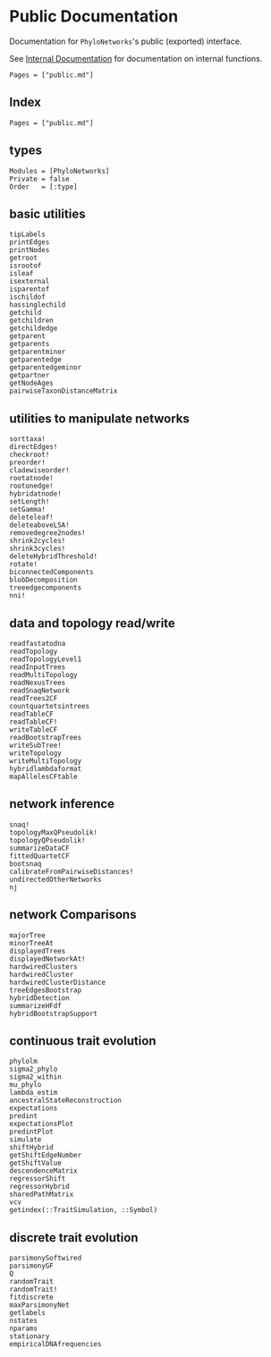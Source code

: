 # Public Documentation

Documentation for `PhyloNetworks`'s public (exported) interface.

See [Internal Documentation](@ref) for documentation on internal functions.

```@contents
Pages = ["public.md"]
```

## Index

```@index
Pages = ["public.md"]
```

## types

```@autodocs
Modules = [PhyloNetworks]
Private = false
Order   = [:type]
```

## basic utilities

```@docs
tipLabels
printEdges
printNodes
getroot
isrootof
isleaf
isexternal
isparentof
ischildof
hassinglechild
getchild
getchildren
getchildedge
getparent
getparents
getparentminor
getparentedge
getparentedgeminor
getpartner
getNodeAges
pairwiseTaxonDistanceMatrix
```

## utilities to manipulate networks

```@docs
sorttaxa!
directEdges!
checkroot!
preorder!
cladewiseorder!
rootatnode!
rootonedge!
hybridatnode!
setLength!
setGamma!
deleteleaf!
deleteaboveLSA!
removedegree2nodes!
shrink2cycles!
shrink3cycles!
deleteHybridThreshold!
rotate!
biconnectedComponents
blobDecomposition
treeedgecomponents
nni!
```

## data and topology read/write

```@docs
readfastatodna
readTopology
readTopologyLevel1
readInputTrees
readMultiTopology
readNexusTrees
readSnaqNetwork
readTrees2CF
countquartetsintrees
readTableCF
readTableCF!
writeTableCF
readBootstrapTrees
writeSubTree!
writeTopology
writeMultiTopology
hybridlambdaformat
mapAllelesCFtable
```

## network inference

```@docs
snaq!
topologyMaxQPseudolik!
topologyQPseudolik!
summarizeDataCF
fittedQuartetCF
bootsnaq
calibrateFromPairwiseDistances!
undirectedOtherNetworks
nj
```
## network Comparisons

```@docs
majorTree
minorTreeAt
displayedTrees
displayedNetworkAt!
hardwiredClusters
hardwiredCluster
hardwiredClusterDistance
treeEdgesBootstrap
hybridDetection
summarizeHFdf
hybridBootstrapSupport
```

## continuous trait evolution

```@docs
phylolm
sigma2_phylo
sigma2_within
mu_phylo
lambda_estim
ancestralStateReconstruction
expectations
predint
expectationsPlot
predintPlot
simulate
shiftHybrid
getShiftEdgeNumber
getShiftValue
descendenceMatrix
regressorShift
regressorHybrid
sharedPathMatrix
vcv
getindex(::TraitSimulation, ::Symbol)
```

## discrete trait evolution

```@docs
parsimonySoftwired
parsimonyGF
Q
randomTrait
randomTrait!
fitdiscrete
maxParsimonyNet
getlabels
nstates
nparams
stationary
empiricalDNAfrequencies
```
